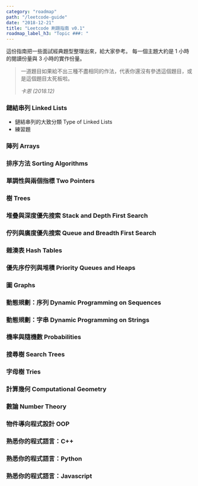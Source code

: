 ```yaml
---
category: "roadmap"
path: "/leetcode-guide"
date: "2018-12-21"
title: "Leetcode 刷題指南 v0.1"
roadmap_label_h3: "Topic ###: "
---
```


這份指南把一些面試經典題型整理出來，給大家參考。
每一個主題大約是 1 小時的閱讀份量與 3 小時的實作份量。

> 一道題目如果給不出三種不盡相同的作法，代表你還沒有參透這個題目，或是這個題目太死板啦。
> 
> _卡恩 (2018.12)_

### 鏈結串列 Linked Lists

* <mylink to='/leetcode-guide/linked-lists'>鏈結串列的大致分類 Type of Linked Lists</mylink>
* 練習題

### 陣列 Arrays

### 排序方法 Sorting Algorithms

### 單調性與兩個指標 Two Pointers

### 樹 Trees

### 堆疊與深度優先搜索 Stack and Depth First Search

### 佇列與廣度優先搜索 Queue and Breadth First Search

### 雜湊表 Hash Tables

### 優先序佇列與堆積 Priority Queues and Heaps

### 圖 Graphs

### 動態規劃：序列 Dynamic Programming on Sequences

### 動態規劃：字串 Dynamic Programming on Strings

### 機率與隨機數 Probabilities

### 搜尋樹 Search Trees

### 字母樹 Tries

### 計算幾何 Computational Geometry

### 數論 Number Theory

### 物件導向程式設計 OOP

### 熟悉你的程式語言：C++

### 熟悉你的程式語言：Python

### 熟悉你的程式語言：Javascript

